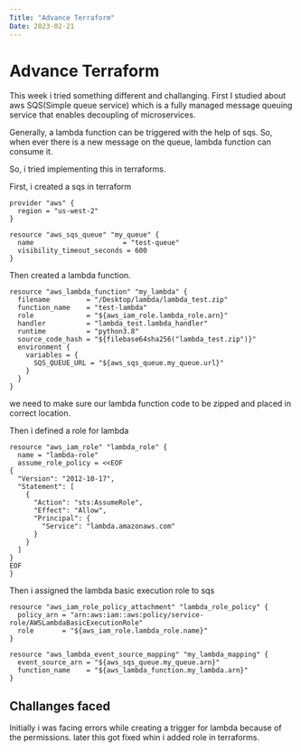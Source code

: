 ```yaml
---
Title: "Advance Terraform"
Date: 2023-02-21
---
```


<h1> Advance Terraform </h1>

This week i tried something different and challanging. First I studied about aws SQS(Simple queue service) which is a fully managed message queuing service that enables decoupling of microservices.

Generally, a lambda function can be triggered with the help of sqs. So, when ever there is a new message on the queue, lambda function can consume it.

So, i tried implementing this in terraforms.

First, i created a sqs in terraform
```
provider "aws" {
  region = "us-west-2"
}

resource "aws_sqs_queue" "my_queue" {
  name                      = "test-queue"
  visibility_timeout_seconds = 600
}
```

Then created a lambda function.

```
resource "aws_lambda_function" "my_lambda" {
  filename         = "/Desktop/lambda/lambda_test.zip"
  function_name    = "test-lambda"
  role             = "${aws_iam_role.lambda_role.arn}"
  handler          = "lambda_test.lambda_handler"
  runtime          = "python3.8"
  source_code_hash = "${filebase64sha256("lambda_test.zip")}"
  environment {
    variables = {
      SQS_QUEUE_URL = "${aws_sqs_queue.my_queue.url}"
    }
  }
}
```
we need to make sure our lambda function code to be zipped and placed in correct location.

Then i defined a role for lambda
```
resource "aws_iam_role" "lambda_role" {
  name = "lambda-role"
  assume_role_policy = <<EOF
{
  "Version": "2012-10-17",
  "Statement": [
    {
      "Action": "sts:AssumeRole",
      "Effect": "Allow",
      "Principal": {
        "Service": "lambda.amazonaws.com"
      }
    }
  ]
}
EOF
}
```

Then i assigned the lambda basic execution role to sqs
```
resource "aws_iam_role_policy_attachment" "lambda_role_policy" {
  policy_arn = "arn:aws:iam::aws:policy/service-role/AWSLambdaBasicExecutionRole"
  role       = "${aws_iam_role.lambda_role.name}"
}

resource "aws_lambda_event_source_mapping" "my_lambda_mapping" {
  event_source_arn = "${aws_sqs_queue.my_queue.arn}"
  function_name    = "${aws_lambda_function.my_lambda.arn}"
}
```

<h2> Challanges faced</h2>

Initially i was facing errors while creating a trigger for lambda because of the permissions. later this got fixed whin i added role in terraforms.

